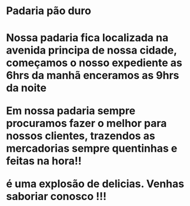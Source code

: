 <h1>Padaria  pão duro<h1>

Nossa padaria fica localizada na avenida principa de nossa cidade, começamos o nosso expediente as 6hrs da manhã enceramos as 9hrs da noite

Em nossa padaria sempre procuramos fazer o melhor para nossos clientes, trazendos as mercadorias sempre quentinhas e feitas na hora!!

é uma explosão de delicias. Venhas saboriar conosco !!! 
